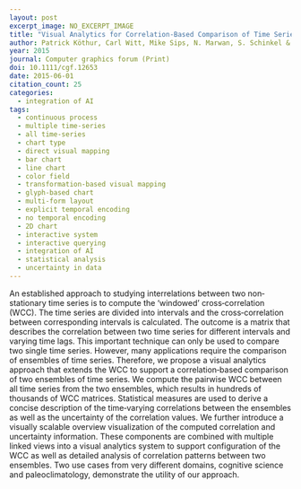 ```yaml
---
layout: post
excerpt_image: NO_EXCERPT_IMAGE
title: "Visual Analytics for Correlation‐Based Comparison of Time Series Ensembles"
author: Patrick Köthur, Carl Witt, Mike Sips, N. Marwan, S. Schinkel & D. Dransch
year: 2015
journal: Computer graphics forum (Print)
doi: 10.1111/cgf.12653
date: 2015-06-01
citation_count: 25
categories:
  - integration of AI
tags:
  - continuous process
  - multiple time-series
  - all time-series
  - chart type
  - direct visual mapping
  - bar chart
  - line chart
  - color field
  - transformation-based visual mapping
  - glyph-based chart
  - multi-form layout
  - explicit temporal encoding
  - no temporal encoding
  - 2D chart
  - interactive system
  - interactive querying
  - integration of AI
  - statistical analysis
  - uncertainty in data
---
```

An established approach to studying interrelations between two non‐stationary time series is to compute the ‘windowed’ cross‐correlation (WCC). The time series are divided into intervals and the cross‐correlation between corresponding intervals is calculated. The outcome is a matrix that describes the correlation between two time series for different intervals and varying time lags. This important technique can only be used to compare two single time series. However, many applications require the comparison of ensembles of time series. Therefore, we propose a visual analytics approach that extends the WCC to support a correlation‐based comparison of two ensembles of time series. We compute the pairwise WCC between all time series from the two ensembles, which results in hundreds of thousands of WCC matrices. Statistical measures are used to derive a concise description of the time‐varying correlations between the ensembles as well as the uncertainty of the correlation values. We further introduce a visually scalable overview visualization of the computed correlation and uncertainty information. These components are combined with multiple linked views into a visual analytics system to support configuration of the WCC as well as detailed analysis of correlation patterns between two ensembles. Two use cases from very different domains, cognitive science and paleoclimatology, demonstrate the utility of our approach.
